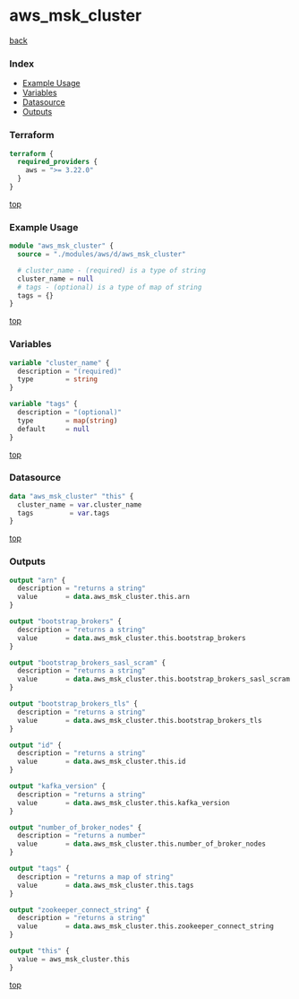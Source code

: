 # aws_msk_cluster

[back](../aws.md)

### Index

- [Example Usage](#example-usage)
- [Variables](#variables)
- [Datasource](#datasource)
- [Outputs](#outputs)

### Terraform

```terraform
terraform {
  required_providers {
    aws = ">= 3.22.0"
  }
}
```

[top](#index)

### Example Usage

```terraform
module "aws_msk_cluster" {
  source = "./modules/aws/d/aws_msk_cluster"

  # cluster_name - (required) is a type of string
  cluster_name = null
  # tags - (optional) is a type of map of string
  tags = {}
}
```

[top](#index)

### Variables

```terraform
variable "cluster_name" {
  description = "(required)"
  type        = string
}

variable "tags" {
  description = "(optional)"
  type        = map(string)
  default     = null
}
```

[top](#index)

### Datasource

```terraform
data "aws_msk_cluster" "this" {
  cluster_name = var.cluster_name
  tags         = var.tags
}
```

[top](#index)

### Outputs

```terraform
output "arn" {
  description = "returns a string"
  value       = data.aws_msk_cluster.this.arn
}

output "bootstrap_brokers" {
  description = "returns a string"
  value       = data.aws_msk_cluster.this.bootstrap_brokers
}

output "bootstrap_brokers_sasl_scram" {
  description = "returns a string"
  value       = data.aws_msk_cluster.this.bootstrap_brokers_sasl_scram
}

output "bootstrap_brokers_tls" {
  description = "returns a string"
  value       = data.aws_msk_cluster.this.bootstrap_brokers_tls
}

output "id" {
  description = "returns a string"
  value       = data.aws_msk_cluster.this.id
}

output "kafka_version" {
  description = "returns a string"
  value       = data.aws_msk_cluster.this.kafka_version
}

output "number_of_broker_nodes" {
  description = "returns a number"
  value       = data.aws_msk_cluster.this.number_of_broker_nodes
}

output "tags" {
  description = "returns a map of string"
  value       = data.aws_msk_cluster.this.tags
}

output "zookeeper_connect_string" {
  description = "returns a string"
  value       = data.aws_msk_cluster.this.zookeeper_connect_string
}

output "this" {
  value = aws_msk_cluster.this
}
```

[top](#index)